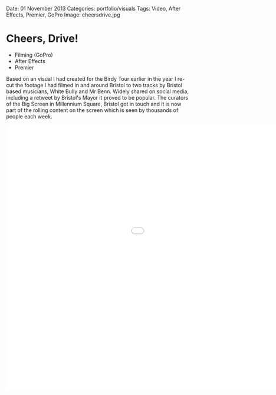 Date: 01 November 2013
Categories: portfolio/visuals
Tags: Video, After Effects, Premier, GoPro
Image: cheersdrive.jpg

# Cheers, Drive!

<section class="description">

<ul class="skills">
  <li>Filming (GoPro)</li>
  <li>After Effects</li>
  <li>Premier</li>
</ul>

Based on an visual I had created for the Birdy Tour earlier in the year I re-cut the footage I had filmed in and around Bristol to two tracks by Bristol based musicians, White Bully and Mr Benn. Widely shared on social media, including a retweet by Bristol's Mayor it proved to be popular. The curators of the Big Screen in Millennium Square, Bristol got in touch and it is now part of the rolling content on the screen which is seen by thousands of people each week.

<div class="videoWrapper">
  <iframe src="//player.vimeo.com/video/80801846?title=0&amp;byline=0&amp;portrait=0&amp;color=ff0179" width="1280" height="720" frameborder="0" webkitallowfullscreen mozallowfullscreen allowfullscreen></iframe>
</div>

</section>